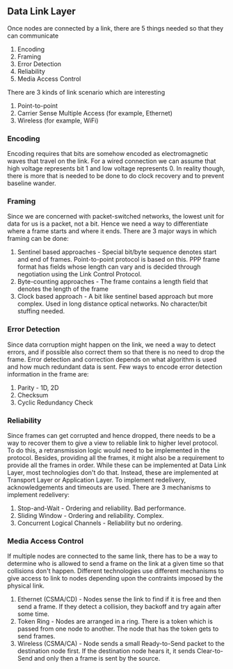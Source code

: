 ## Data Link Layer
Once nodes are connected by a link, there are 5 things needed so that they can communicate

1. Encoding
2. Framing
3. Error Detection
4. Reliability
5. Media Access Control

There are 3 kinds of link scenario which are interesting

1. Point-to-point
2. Carrier Sense Multiple Access (for example, Ethernet)
3. Wireless (for example, WiFi)

### Encoding
Encoding requires that bits are somehow encoded as electromagnetic waves that travel on the link. For a wired connection we can assume that high voltage represents bit 1 and low voltage represents 0. In reality though, there is more that is needed to be done to do clock recovery and to prevent baseline wander.

### Framing
Since we are concerned with packet-switched networks, the lowest unit for data for us is a packet, not a bit. Hence we need a way to differentiate where a frame starts and where it ends.
There are 3 major ways in which framing can be done:

1. Sentinel based approaches - Special bit/byte sequence denotes start and end of frames. Point-to-point protocol is based on this. PPP frame format has fields whose length can vary and is decided through negotiation using the Link Control Protocol.
2. Byte-counting approaches - The frame contains a length field that denotes the length of the frame
3. Clock based approach - A bit like sentinel based approach but more complex. Used in long distance optical networks. No character/bit stuffing needed.

### Error Detection
Since data corruption might happen on the link, we need a way to detect errors, and if possible also correct them so that there is no need to drop the frame. Error detection and correction depends on what algorithm is used and how much redundant data is sent.
Few ways to encode error detection information in the frame are:

1. Parity - 1D, 2D
2. Checksum
3. Cyclic Redundancy Check

### Reliability
Since frames can get corrupted and hence dropped, there needs to be a way to recover them to give a view to reliable link to higher level protocol. To do this, a retransmission logic would need to be implemented in the protocol. Besides, providing all the frames, it might also be a requirement to provide all the frames in order. While these can be implemented at Data Link Layer, most technologies don't do that. Instead, these are implemented at Transport Layer or Application Layer.
To implement redelivery, acknowledgements and timeouts are used. There are 3 mechanisms to implement redelivery:

1. Stop-and-Wait - Ordering and reliability. Bad performance.
2. Sliding Window - Ordering and reliability. Complex.
3. Concurrent Logical Channels - Reliability but no ordering.

### Media Access Control
If multiple nodes are connected to the same link, there has to be a way to determine who is allowed to send a frame on the link at a given time so that collisions don't happen. Different technologies use different mechanisms to give access to link to nodes depending upon the contraints imposed by the physical link.

1. Ethernet (CSMA/CD) - Nodes sense the link to find if it is free and then send a frame. If they detect a collision, they backoff and try again after some time.
2. Token Ring - Nodes are arranged in a ring. There is a token which is passed from one node to another. The node that has the token gets to send frames.
3. Wireless (CSMA/CA) - Node sends a small Ready-to-Send packet to the destination node first. If the destination node hears it, it sends Clear-to-Send and only then a frame is sent by the source.